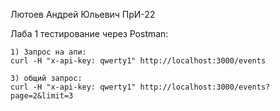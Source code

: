 Лютоев Андрей Юльевич ПрИ-22

Лаба 1 тестирование через Postman:

    1) Запрос на апи:
    curl -H "x-api-key: qwerty1" http://localhost:3000/events

    3) общий запрос:
    curl -H "x-api-key: qwerty1" http://localhost:3000/events?page=2&limit=3
  

    

